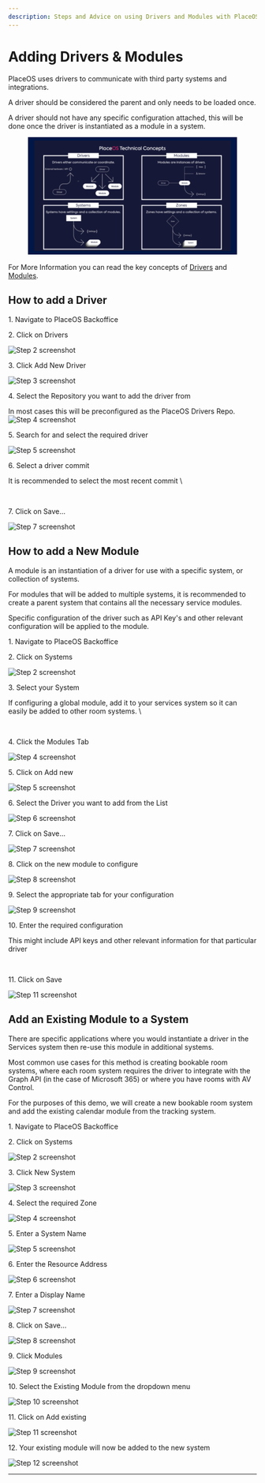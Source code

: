 ```yaml
---
description: Steps and Advice on using Drivers and Modules with PlaceOS.
---
```


# Adding Drivers & Modules

PlaceOS uses drivers to communicate with third party systems and integrations.

A driver should be considered the parent and only needs to be loaded once.&#x20;

A driver should not have any specific configuration attached, this will be done once the driver is instantiated as a module in a system.

<figure><img src="../../.gitbook/assets/image (2) (1) (3) (1).png" alt=""><figcaption></figcaption></figure>

For More Information you can read the key concepts of [Drivers](../../overview/key-concepts/drivers.md) and [Modules](../../overview/key-concepts/modules.md).

## How to add a Driver

1\. Navigate to PlaceOS Backoffice

2\. Click on Drivers

![Step 2 screenshot](https://images.tango.us/workflows/0db975fc-400c-4523-bc4f-9b6592b3f0e9/steps/6d39977a-b142-4b7e-a109-ca13ad9ae401/1d93e225-eeef-4bc5-97c8-31f4b2fd26a2.png?crop=focalpoint\&fit=crop\&fp-x=0.0658\&fp-y=0.2676\&fp-z=2.4016\&w=1200\&blend-align=bottom\&blend-mode=normal\&blend-x=800\&blend64=aHR0cHM6Ly9pbWFnZXMudGFuZ28udXMvc3RhdGljL21hZGUtd2l0aC10YW5nby13YXRlcm1hcmsucG5n)

3\. Click Add New Driver

![Step 3 screenshot](https://images.tango.us/workflows/0db975fc-400c-4523-bc4f-9b6592b3f0e9/steps/6b6b1ff7-9b70-4aae-8dc6-9c128ef68204/51827ed4-643d-4031-bf89-1b0e76d0817d.png?crop=focalpoint\&fit=crop\&fp-x=0.5000\&fp-y=0.5000\&w=1200\&blend-align=bottom\&blend-mode=normal\&blend-x=800\&blend64=aHR0cHM6Ly9pbWFnZXMudGFuZ28udXMvc3RhdGljL21hZGUtd2l0aC10YW5nby13YXRlcm1hcmsucG5n\&mark-x=833\&mark-y=1187\&m64=aHR0cHM6Ly9pbWFnZXMudGFuZ28udXMvc3RhdGljL2JsYW5rLnBuZz9tYXNrPWNvcm5lcnMmYm9yZGVyPTglMkNGRjc0NDImdz01NiZoPTU2JmZpdD1jcm9wJmNvcm5lci1yYWRpdXM9MTA%3D)

4\. Select the Repository you want to add the driver from

In most cases this will be preconfigured as the PlaceOS Drivers Repo. ![Step 4 screenshot](https://images.tango.us/workflows/0db975fc-400c-4523-bc4f-9b6592b3f0e9/steps/7c58f212-a6d7-4c91-b2cd-545a412d16a4/b38d2ddd-6197-4c70-815e-b8ff4e221957.png?crop=focalpoint\&fit=crop\&fp-x=0.5003\&fp-y=0.5493\&fp-z=1.4939\&w=1200\&blend-align=bottom\&blend-mode=normal\&blend-x=800\&blend64=aHR0cHM6Ly9pbWFnZXMudGFuZ28udXMvc3RhdGljL21hZGUtd2l0aC10YW5nby13YXRlcm1hcmsucG5n)

5\. Search for and select the required driver

![Step 5 screenshot](https://images.tango.us/workflows/0db975fc-400c-4523-bc4f-9b6592b3f0e9/steps/35f291ce-50b1-43ca-b21c-38af714a0599/94327003-2031-44fd-b14b-0edb94a702b2.png?crop=focalpoint\&fit=crop\&fp-x=0.5003\&fp-y=0.7207\&fp-z=1.4939\&w=1200\&blend-align=bottom\&blend-mode=normal\&blend-x=800\&blend64=aHR0cHM6Ly9pbWFnZXMudGFuZ28udXMvc3RhdGljL21hZGUtd2l0aC10YW5nby13YXRlcm1hcmsucG5n)

6\. Select a driver commit

It is recommended to select the most recent commit \


<figure><img src="https://images.tango.us/workflows/0db975fc-400c-4523-bc4f-9b6592b3f0e9/steps/bf560995-4cd0-425c-858c-b43d4d97947a/8335fd1a-a57e-4755-a11c-6a66ad769ce6.png?crop=focalpoint&#x26;fit=crop&#x26;fp-x=0.5003&#x26;fp-y=0.6667&#x26;fp-z=1.4939&#x26;w=1200&#x26;blend-align=bottom&#x26;blend-mode=normal&#x26;blend-x=800&#x26;blend64=aHR0cHM6Ly9pbWFnZXMudGFuZ28udXMvc3RhdGljL21hZGUtd2l0aC10YW5nby13YXRlcm1hcmsucG5n" alt=""><figcaption></figcaption></figure>

7\. Click on Save…

![Step 7 screenshot](https://images.tango.us/workflows/0db975fc-400c-4523-bc4f-9b6592b3f0e9/steps/4d260850-41cf-48e6-9b60-067db8367d68/f3c6ce0a-083d-4d19-a6e9-d0cda636ddcf.png?crop=focalpoint\&fit=crop\&fp-x=0.5383\&fp-y=0.8580\&fp-z=2.6603\&w=1200\&blend-align=bottom\&blend-mode=normal\&blend-x=800\&blend64=aHR0cHM6Ly9pbWFnZXMudGFuZ28udXMvc3RhdGljL21hZGUtd2l0aC10YW5nby13YXRlcm1hcmsucG5n)

## How to add a New Module

A module is an instantiation of a driver for use with a specific system, or collection of systems.

For modules that will be added to multiple systems, it is recommended to create a parent system that contains all the necessary service modules.&#x20;

Specific configuration of the driver such as API Key's and other relevant configuration will be applied to the module.&#x20;

1\. Navigate to PlaceOS Backoffice

2\. Click on Systems

![Step 2 screenshot](https://images.tango.us/workflows/b9212ed6-0904-4a81-84b6-7be1cf5031ed/steps/3f4da07f-474a-4724-bdce-3757115043dd/61f34fa9-9ae3-4d7c-a6c0-38e869f319ed.png?crop=focalpoint\&fit=crop\&fp-x=0.0528\&fp-y=0.0986\&fp-z=2.8993\&w=1200\&blend-align=bottom\&blend-mode=normal\&blend-x=800\&blend64=aHR0cHM6Ly9pbWFnZXMudGFuZ28udXMvc3RhdGljL21hZGUtd2l0aC10YW5nby13YXRlcm1hcmsucG5n)

3\. Select your System

If configuring a global module, add it to your services system so it can easily be added to other room systems. \


<figure><img src="https://images.tango.us/workflows/b9212ed6-0904-4a81-84b6-7be1cf5031ed/steps/723c9829-b032-4140-8b51-fec82163d2d7/f9e6b1ac-329d-4822-8c1d-339796825737.png?crop=focalpoint&#x26;fit=crop&#x26;fp-x=0.2536&#x26;fp-y=0.8263&#x26;fp-z=1.8593&#x26;w=1200&#x26;blend-align=bottom&#x26;blend-mode=normal&#x26;blend-x=800&#x26;blend64=aHR0cHM6Ly9pbWFnZXMudGFuZ28udXMvc3RhdGljL21hZGUtd2l0aC10YW5nby13YXRlcm1hcmsucG5n" alt=""><figcaption></figcaption></figure>

4\. Click the Modules Tab

![Step 4 screenshot](https://images.tango.us/workflows/b9212ed6-0904-4a81-84b6-7be1cf5031ed/steps/6f920940-35c8-4d61-b067-182138660542/c9597895-ee0c-4fb7-b42a-9b3d8c8e7f41.png?crop=focalpoint\&fit=crop\&fp-x=0.5269\&fp-y=0.1127\&fp-z=2.4615\&w=1200\&blend-align=bottom\&blend-mode=normal\&blend-x=800\&blend64=aHR0cHM6Ly9pbWFnZXMudGFuZ28udXMvc3RhdGljL21hZGUtd2l0aC10YW5nby13YXRlcm1hcmsucG5n)

5\. Click on Add new

![Step 5 screenshot](https://images.tango.us/workflows/b9212ed6-0904-4a81-84b6-7be1cf5031ed/steps/4c497785-a883-4596-a419-d36c255d87be/538f4d82-43b3-4f71-b216-6cc58dd2ffb2.png?crop=focalpoint\&fit=crop\&fp-x=0.9494\&fp-y=0.1854\&fp-z=2.7698\&w=1200\&blend-align=bottom\&blend-mode=normal\&blend-x=800\&blend64=aHR0cHM6Ly9pbWFnZXMudGFuZ28udXMvc3RhdGljL21hZGUtd2l0aC10YW5nby13YXRlcm1hcmsucG5n)

6\. Select the Driver you want to add from the List

![Step 6 screenshot](https://images.tango.us/workflows/b9212ed6-0904-4a81-84b6-7be1cf5031ed/steps/8b751282-9c54-49cf-8625-6d1b96b33b31/d73b8f1d-437a-4653-bbba-e68490425df7.png?crop=focalpoint\&fit=crop\&fp-x=0.5003\&fp-y=0.5516\&fp-z=1.4939\&w=1200\&blend-align=bottom\&blend-mode=normal\&blend-x=800\&blend64=aHR0cHM6Ly9pbWFnZXMudGFuZ28udXMvc3RhdGljL21hZGUtd2l0aC10YW5nby13YXRlcm1hcmsucG5n)

7\. Click on Save…

![Step 7 screenshot](https://images.tango.us/workflows/b9212ed6-0904-4a81-84b6-7be1cf5031ed/steps/41b6145f-8f7c-46c8-93d7-33a296b20088/e5bd10ab-d22c-402d-a871-3c57e727fa73.png?crop=focalpoint\&fit=crop\&fp-x=0.5383\&fp-y=0.8580\&fp-z=2.6603\&w=1200\&blend-align=bottom\&blend-mode=normal\&blend-x=800\&blend64=aHR0cHM6Ly9pbWFnZXMudGFuZ28udXMvc3RhdGljL21hZGUtd2l0aC10YW5nby13YXRlcm1hcmsucG5n)

8\. Click on the new module to configure

![Step 8 screenshot](https://images.tango.us/workflows/b9212ed6-0904-4a81-84b6-7be1cf5031ed/steps/0209f4ca-6979-4602-b122-66dba14451f7/4d318492-a1af-4f40-8b33-c55195674ee5.png?crop=focalpoint\&fit=crop\&fp-x=0.5171\&fp-y=0.5129\&fp-z=2.2416\&w=1200\&blend-align=bottom\&blend-mode=normal\&blend-x=800\&blend64=aHR0cHM6Ly9pbWFnZXMudGFuZ28udXMvc3RhdGljL21hZGUtd2l0aC10YW5nby13YXRlcm1hcmsucG5n)

9\. Select the appropriate tab for your configuration

![Step 9 screenshot](https://images.tango.us/workflows/b9212ed6-0904-4a81-84b6-7be1cf5031ed/steps/1d06795d-2344-4db6-af7a-02f294945b59/beea2ed9-d360-4a31-92a2-b6bb7e7bfe12.png?crop=focalpoint\&fit=crop\&fp-x=0.5370\&fp-y=0.4519\&fp-z=2.4615\&w=1200\&blend-align=bottom\&blend-mode=normal\&blend-x=800\&blend64=aHR0cHM6Ly9pbWFnZXMudGFuZ28udXMvc3RhdGljL21hZGUtd2l0aC10YW5nby13YXRlcm1hcmsucG5n)

10\. Enter the required configuration

This might include API keys and other relevant information for that particular driver&#x20;

<figure><img src="https://images.tango.us/workflows/b9212ed6-0904-4a81-84b6-7be1cf5031ed/steps/aefa7425-2790-4876-856a-00957e35d44d/669a1014-d502-416e-a4ea-8b9160d676bb.png?crop=focalpoint&#x26;fit=crop&#x26;fp-x=0.5335&#x26;fp-y=0.5141&#x26;fp-z=3.0256&#x26;w=1200&#x26;blend-align=bottom&#x26;blend-mode=normal&#x26;blend-x=800&#x26;blend64=aHR0cHM6Ly9pbWFnZXMudGFuZ28udXMvc3RhdGljL21hZGUtd2l0aC10YW5nby13YXRlcm1hcmsucG5n" alt=""><figcaption></figcaption></figure>

11\. Click on Save

![Step 11 screenshot](https://images.tango.us/workflows/b9212ed6-0904-4a81-84b6-7be1cf5031ed/steps/c3b89828-f8a5-4d01-9d8b-8665c95f6b25/4cad8b10-397d-45c1-ab28-58b985b38ee3.png?crop=focalpoint\&fit=crop\&fp-x=0.7356\&fp-y=0.3955\&fp-z=2.8249\&w=1200\&blend-align=bottom\&blend-mode=normal\&blend-x=800\&blend64=aHR0cHM6Ly9pbWFnZXMudGFuZ28udXMvc3RhdGljL21hZGUtd2l0aC10YW5nby13YXRlcm1hcmsucG5n)

## Add an Existing Module to a System

There are specific applications where you would instantiate a driver in the Services system then re-use this module in additional systems.

Most common use cases for this method is creating bookable room systems, where each room system requires the driver to integrate with the Graph API (in the case of Microsoft 365) or where you have rooms with AV Control.

For the purposes of this demo, we will create a new bookable room system and add the existing calendar module from the tracking system.

1\. Navigate to PlaceOS Backoffice

2\. Click on Systems

![Step 2 screenshot](https://images.tango.us/workflows/02ee646d-6675-4f8f-8bf5-367577ed7860/steps/224f7244-b595-499c-91a3-d14f4bade413/358768ce-db51-4a6c-b076-0e2e9450f6a1.png?crop=focalpoint\&fit=crop\&fp-x=0.0658\&fp-y=0.0986\&fp-z=2.4016\&w=1200\&blend-align=bottom\&blend-mode=normal\&blend-x=800\&blend64=aHR0cHM6Ly9pbWFnZXMudGFuZ28udXMvc3RhdGljL21hZGUtd2l0aC10YW5nby13YXRlcm1hcmsucG5n)

3\. Click New System

![Step 3 screenshot](https://images.tango.us/workflows/02ee646d-6675-4f8f-8bf5-367577ed7860/steps/56b3013f-44ce-43ac-8933-6cf30ebbcac6/c3063c12-08d0-4bb0-9fa9-a68a404024d2.png?crop=focalpoint\&fit=crop\&fp-x=0.5000\&fp-y=0.5000\&w=1200\&blend-align=bottom\&blend-mode=normal\&blend-x=800\&blend64=aHR0cHM6Ly9pbWFnZXMudGFuZ28udXMvc3RhdGljL21hZGUtd2l0aC10YW5nby13YXRlcm1hcmsucG5n\&mark-x=854\&mark-y=1217\&m64=aHR0cHM6Ly9pbWFnZXMudGFuZ28udXMvc3RhdGljL2JsYW5rLnBuZz9tYXNrPWNvcm5lcnMmYm9yZGVyPTglMkNGRjc0NDImdz01OCZoPTU4JmZpdD1jcm9wJmNvcm5lci1yYWRpdXM9MTA%3D)

4\. Select the required Zone

![Step 4 screenshot](https://images.tango.us/workflows/02ee646d-6675-4f8f-8bf5-367577ed7860/steps/32af6a24-4dba-4a36-9209-21c8c3ddce71/dbf270bb-bc1a-49ca-ba3b-eedeaf099f52.png?crop=focalpoint\&fit=crop\&fp-x=0.5003\&fp-y=0.5552\&fp-z=1.4939\&w=1200\&blend-align=bottom\&blend-mode=normal\&blend-x=800\&blend64=aHR0cHM6Ly9pbWFnZXMudGFuZ28udXMvc3RhdGljL21hZGUtd2l0aC10YW5nby13YXRlcm1hcmsucG5n)

5\. Enter a System Name

![Step 5 screenshot](https://images.tango.us/workflows/02ee646d-6675-4f8f-8bf5-367577ed7860/steps/a2c072ba-903b-4142-87a4-b12b0c2e7ee7/8d47a0ef-42ce-4c05-be05-fdad3b26c810.png?crop=focalpoint\&fit=crop\&fp-x=0.4080\&fp-y=0.3862\&fp-z=2.1299\&w=1200\&blend-align=bottom\&blend-mode=normal\&blend-x=800\&blend64=aHR0cHM6Ly9pbWFnZXMudGFuZ28udXMvc3RhdGljL21hZGUtd2l0aC10YW5nby13YXRlcm1hcmsucG5n)

6\. Enter the Resource Address

![Step 6 screenshot](https://images.tango.us/workflows/02ee646d-6675-4f8f-8bf5-367577ed7860/steps/0b397a8f-92cb-4923-91de-3e6c1ea79146/1ebb187b-b393-4b11-b7e2-5c235b9d2c98.png?crop=focalpoint\&fit=crop\&fp-x=0.5927\&fp-y=0.3862\&fp-z=2.1299\&w=1200\&blend-align=bottom\&blend-mode=normal\&blend-x=800\&blend64=aHR0cHM6Ly9pbWFnZXMudGFuZ28udXMvc3RhdGljL21hZGUtd2l0aC10YW5nby13YXRlcm1hcmsucG5n)

7\. Enter a Display Name

![Step 7 screenshot](https://images.tango.us/workflows/02ee646d-6675-4f8f-8bf5-367577ed7860/steps/289abce9-c49f-4a9d-9717-ce7c498d65b3/83646c61-2d93-4578-b53f-e628080a3ea3.png?crop=focalpoint\&fit=crop\&fp-x=0.4080\&fp-y=0.5176\&fp-z=2.1299\&w=1200\&blend-align=bottom\&blend-mode=normal\&blend-x=800\&blend64=aHR0cHM6Ly9pbWFnZXMudGFuZ28udXMvc3RhdGljL21hZGUtd2l0aC10YW5nby13YXRlcm1hcmsucG5n)

8\. Click on Save…

![Step 8 screenshot](https://images.tango.us/workflows/02ee646d-6675-4f8f-8bf5-367577ed7860/steps/c464807c-c61c-477a-b8d1-55788b7278b5/96e9e575-1236-446a-844f-3c61a44ef699.png?crop=focalpoint\&fit=crop\&fp-x=0.5383\&fp-y=0.8580\&fp-z=2.6603\&w=1200\&blend-align=bottom\&blend-mode=normal\&blend-x=800\&blend64=aHR0cHM6Ly9pbWFnZXMudGFuZ28udXMvc3RhdGljL21hZGUtd2l0aC10YW5nby13YXRlcm1hcmsucG5n)

9\. Click Modules

![Step 9 screenshot](https://images.tango.us/workflows/02ee646d-6675-4f8f-8bf5-367577ed7860/steps/4cfaf35c-bd77-45e5-b597-88c295fd15f3/15b4908d-8f4a-4d7c-9237-86f4a23987ea.png?crop=focalpoint\&fit=crop\&fp-x=0.5269\&fp-y=0.1127\&fp-z=2.4615\&w=1200\&blend-align=bottom\&blend-mode=normal\&blend-x=800\&blend64=aHR0cHM6Ly9pbWFnZXMudGFuZ28udXMvc3RhdGljL21hZGUtd2l0aC10YW5nby13YXRlcm1hcmsucG5n)

10\. Select the Existing Module from the dropdown menu

![Step 10 screenshot](https://images.tango.us/workflows/02ee646d-6675-4f8f-8bf5-367577ed7860/steps/9d859b71-5c75-475a-a04b-5d458dd0539f/4e06aa02-7dc2-4b67-940a-a12357f2d84e.png?crop=focalpoint\&fit=crop\&fp-x=0.6015\&fp-y=0.3028\&fp-z=1.6199\&w=1200\&blend-align=bottom\&blend-mode=normal\&blend-x=800\&blend64=aHR0cHM6Ly9pbWFnZXMudGFuZ28udXMvc3RhdGljL21hZGUtd2l0aC10YW5nby13YXRlcm1hcmsucG5n)

11\. Click on Add existing

![Step 11 screenshot](https://images.tango.us/workflows/02ee646d-6675-4f8f-8bf5-367577ed7860/steps/79d11729-a973-4bf5-8f99-12a1d865daf1/5ab63f58-cb56-4aff-8965-3cd8d94928cf.png?crop=focalpoint\&fit=crop\&fp-x=0.8634\&fp-y=0.1854\&fp-z=2.7698\&w=1200\&blend-align=bottom\&blend-mode=normal\&blend-x=800\&blend64=aHR0cHM6Ly9pbWFnZXMudGFuZ28udXMvc3RhdGljL21hZGUtd2l0aC10YW5nby13YXRlcm1hcmsucG5n)

12\. Your existing module will now be added to the new system

![Step 12 screenshot](https://images.tango.us/workflows/02ee646d-6675-4f8f-8bf5-367577ed7860/steps/4b596c58-987a-46ef-841b-5a1b0fc3a09d/7ffd7844-6a17-44f0-8e9f-c84236a6f96c.png?crop=focalpoint\&fit=crop\&fp-x=0.6888\&fp-y=0.4865\&fp-z=1.6199\&w=1200\&blend-align=bottom\&blend-mode=normal\&blend-x=800\&blend64=aHR0cHM6Ly9pbWFnZXMudGFuZ28udXMvc3RhdGljL21hZGUtd2l0aC10YW5nby13YXRlcm1hcmsucG5n)

***

